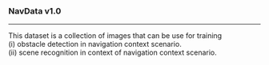 ### NavData v1.0
------------------

This dataset is a collection of images that can be use for training  
(i) obstacle detection in navigation context scenario.  
(ii) scene recognition in context of navigation context scenario.
